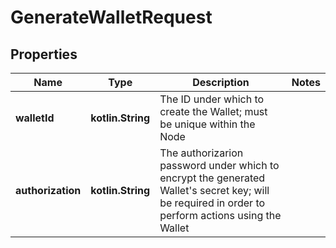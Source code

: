 
# GenerateWalletRequest

## Properties
Name | Type | Description | Notes
------------ | ------------- | ------------- | -------------
**walletId** | **kotlin.String** | The ID under which to create the Wallet; must be unique within the Node | 
**authorization** | **kotlin.String** | The authorizarion password under which to encrypt the generated Wallet&#39;s secret key; will be required in order to perform actions using the Wallet | 




